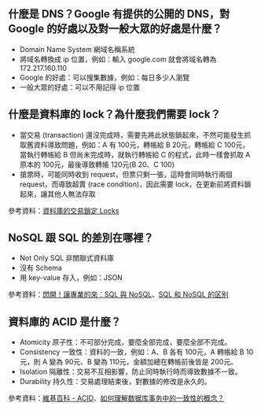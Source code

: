 ## 什麼是 DNS？Google 有提供的公開的 DNS，對 Google 的好處以及對一般大眾的好處是什麼？
- Domain Name System 網域名稱系統
- 將域名轉換成 ip 位置，例如：輸入 google.com 就會將域名轉為 172.217.160.110
- Google 的好處：可以搜集數據，例如：每日多少人瀏覽
- 一般大眾的好處：可以不用記得 ip 位置

## 什麼是資料庫的 lock？為什麼我們需要 lock？
- 當交易 (transaction) 還沒完成時，需要先將此狀態鎖起來，不然可能發生抓取舊資料導致問題，例如：A 有 100元，轉帳給 B 20元，轉帳給 C 100元，當執行轉帳給 B 但尚未完成時，就執行轉帳給 C 的程式，此時一樣會抓取 A 原本的 100元，最後導致轉帳 120元(B 20、C 100)
- 搶票時，可能同時收到 request，但票只剩一張，這時會同時執行兩個 request，而導致超賣 (race condition)，因此需要 lock，在更新前將資料鎖起來，讓其他人無法存取

參考資料：[資料庫的交易鎖定 Locks](https://www.qa-knowhow.com/?p=383)

## NoSQL 跟 SQL 的差別在哪裡？
- Not Only SQL 非關聯式資料庫
- 沒有 Schema
- 用 key-value 存入，例如：JSON

參考資料：[閃開！讓專業的來：SQL 與 NoSQL](https://ithelp.ithome.com.tw/articles/10187443)、[SQL 和 NoSQL 的区别](https://www.jianshu.com/p/b32fe4fe45a3)

## 資料庫的 ACID 是什麼？
- Atomicity 原子性：不可部分完成，要麼全部完成，要麼全部不完成。
- Consistency 一致性：資料的一致，例如：A、B 各有 100元，A 轉帳給 B 10元，則 A 變為 90元、B 變為 110元，金額加總在轉帳前後皆是 200元。
- Isolation 隔離性：交易不互相影響，防止同時執行時而導致數據不一致。
- Durability 持久性：交易處理結束後，對數據的修改是永久的。

參考資料：[維基百科 - ACID](https://zh.wikipedia.org/zh-tw/ACID)、[如何理解数据库事务中的一致性的概念？](https://www.zhihu.com/question/31346392)